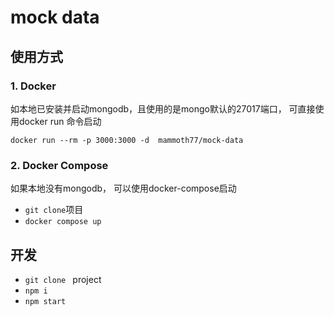 # mock data

## 使用方式

### 1. Docker

如本地已安装并启动mongodb，且使用的是mongo默认的27017端口， 可直接使用docker run 命令启动

`docker run --rm -p 3000:3000 -d  mammoth77/mock-data`


### 2. Docker Compose

如果本地没有mongodb， 可以使用docker-compose启动

- `git clone`项目
- `docker compose up`


## 开发

- `git clone ` project
- `npm i`
- `npm start`